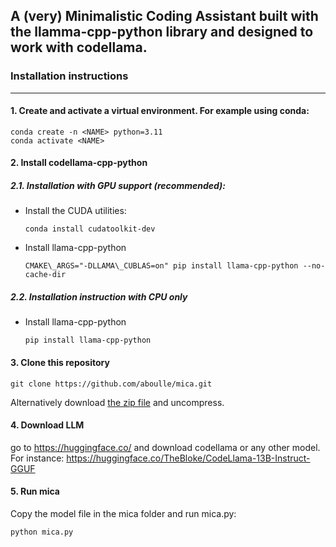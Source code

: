 ## A (very) **Mi**nimalistic **C**oding **A**ssistant built with the llamma-cpp-python library and designed to work with codellama.

### Installation instructions
___

#### 1. Create and activate a virtual environment. For example using conda:
```
conda create -n <NAME> python=3.11
conda activate <NAME>
```

#### 2. Install codellama-cpp-python
##### 2.1. Installation with GPU support (recommended):
* Install the CUDA utilities:
	```
	conda install cudatoolkit-dev
	```
* Install llama-cpp-python
	```
	CMAKE\_ARGS="-DLLAMA\_CUBLAS=on" pip install llama-cpp-python --no-cache-dir
	```

##### 2.2. Installation instruction with CPU only
* Install llama-cpp-python
	```
	pip install llama-cpp-python
	```

#### 3. Clone this repository
```
git clone https://github.com/aboulle/mica.git
```
Alternatively download [the zip file](https://github.com/aboulle/mica/archive/refs/heads/main.zip) and uncompress.

#### 4. Download LLM
go to https://huggingface.co/ and download codellama or any other model. For instance: https://huggingface.co/TheBloke/CodeLlama-13B-Instruct-GGUF

#### 5. Run mica
Copy the model file in the mica folder and run mica.py:
```
python mica.py
```
